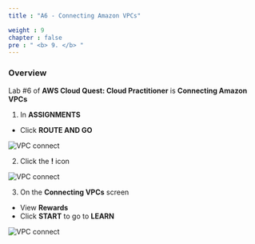 ```yaml
---
title : "A6 - Connecting Amazon VPCs"

weight : 9
chapter : false
pre : " <b> 9. </b> "
---
```

### Overview

Lab #6 of **AWS Cloud Quest: Cloud Practitioner** is **Connecting Amazon VPCs**

1. In **ASSIGNMENTS**

- Click **ROUTE AND GO**

![VPC connect](/images/9.-connectvpc/1-connectvpc.png)

2. Click the **!** icon

![VPC connect](/images/9.-connectvpc/2-connectvpc.png)

3. On the **Connecting VPCs** screen

- View **Rewards**
- Click **START** to go to **LEARN**

![VPC connect](/images/9.-connectvpc/3-connectvpc.png)
